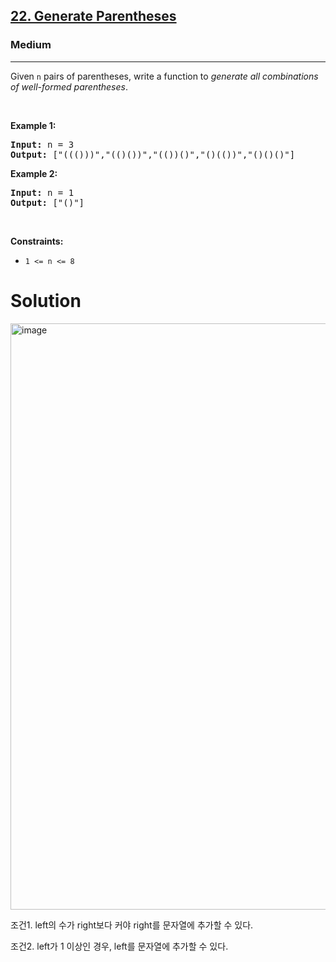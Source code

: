 <h2><a href="https://leetcode.com/problems/generate-parentheses/">22. Generate Parentheses</a></h2><h3>Medium</h3><hr><div><p>Given <code>n</code> pairs of parentheses, write a function to <em>generate all combinations of well-formed parentheses</em>.</p>

<p>&nbsp;</p>
<p><strong class="example">Example 1:</strong></p>
<pre><strong>Input:</strong> n = 3
<strong>Output:</strong> ["((()))","(()())","(())()","()(())","()()()"]
</pre><p><strong class="example">Example 2:</strong></p>
<pre><strong>Input:</strong> n = 1
<strong>Output:</strong> ["()"]
</pre>
<p>&nbsp;</p>
<p><strong>Constraints:</strong></p>

<ul>
	<li><code>1 &lt;= n &lt;= 8</code></li>
</ul>
</div>

<h1>Solution</h1>
<img width="938" alt="image" src="https://github.com/santos019/LeetHub/assets/85140461/cf7b6e98-4fa9-4a89-ad02-ce9ee6a9a7b7">
<p>조건1. left의 수가 right보다 커야 right를 문자열에 추가할 수 있다. </p>
<p>조건2. left가 1 이상인 경우, left를 문자열에 추가할 수 있다.</p>

